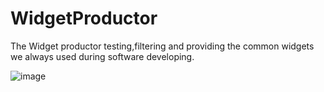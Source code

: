 # WidgetProductor

The Widget productor testing,filtering and providing the common widgets we always used during software developing.

![image](https://ss0.baidu.com/6ONWsjip0QIZ8tyhnq/it/u=382394808,438871168&fm=173&app=25&f=JPEG?w=540&h=461&s=A5725885C0334796EF85387B0300C010)
